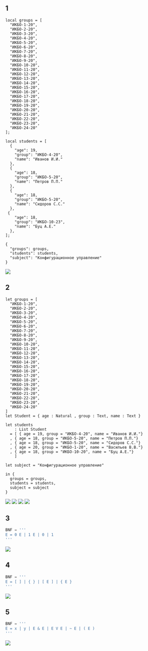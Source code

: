 ## 1
```jsonnet
local groups = [
  "ИКБО-1-20",
  "ИКБО-2-20",
  "ИКБО-3-20",
  "ИКБО-4-20",
  "ИКБО-5-20",
  "ИКБО-6-20",
  "ИКБО-7-20",
  "ИКБО-8-20",
  "ИКБО-9-20",
  "ИКБО-10-20",
  "ИКБО-11-20",
  "ИКБО-12-20",
  "ИКБО-13-20",
  "ИКБО-14-20",
  "ИКБО-15-20",
  "ИКБО-16-20",
  "ИКБО-17-20",
  "ИКБО-18-20",
  "ИКБО-19-20",
  "ИКБО-20-20",
  "ИКБО-21-20",
  "ИКБО-22-20",
  "ИКБО-23-20",
  "ИКБО-24-20"
];

local students = [
  {
    "age": 19,
    "group": "ИКБО-4-20",
    "name": "Иванов И.И."
  },
  {
    "age": 18,
    "group": "ИКБО-5-20",
    "name": "Петров П.П."
  },
  {
    "age": 18,
    "group": "ИКБО-5-20",
    "name": "Сидоров С.С."
  },
 {
    "age": 18,
    "group": "ИКБО-10-23",
    "name": "Буц А.Е."
  },
];

{
  "groups": groups,
  "students": students,
  "subject": "Конфигурационное управление"
}
```
<image src="https://github.com/user-attachments/assets/65e2352d-3286-48ce-8615-c16413e954ec">
  
## 2
```dhall
let groups = [
  "ИКБО-1-20",
  "ИКБО-2-20",
  "ИКБО-3-20",
  "ИКБО-4-20",
  "ИКБО-5-20",
  "ИКБО-6-20",
  "ИКБО-7-20",
  "ИКБО-8-20",
  "ИКБО-9-20",
  "ИКБО-10-20",
  "ИКБО-11-20",
  "ИКБО-12-20",
  "ИКБО-13-20",
  "ИКБО-14-20",
  "ИКБО-15-20",
  "ИКБО-16-20",
  "ИКБО-17-20",
  "ИКБО-18-20",
  "ИКБО-19-20",
  "ИКБО-20-20",
  "ИКБО-21-20",
  "ИКБО-22-20",
  "ИКБО-23-20",
  "ИКБО-24-20"
]
let Student = { age : Natural , group : Text, name : Text }

let students
	: List Student
  = [ { age = 19, group = "ИКБО-4-20", name = "Иванов И.И."}
  , { age = 18, group = "ИКБО-5-20", name = "Петров П.П."}
  , { age = 18, group = "ИКБО-5-20", name = "Сидоров С.С."}
  , { age = 20, group = "ИКБО-1-20", name = "Васильев В.В."}
  , { age = 18, group = "ИКБО-10-20", name = "Буц А.Е."}
	]

let subject = "Конфигурационное управление"

in {
  groups = groups,
  students = students,
  subject = subject
}
```
<image src=https://github.com/user-attachments/assets/a03e357d-2f1d-4a88-994d-78dd6f218677>
<image src=https://github.com/user-attachments/assets/856f1934-6326-4a18-aff9-058884a05a55>
<image src=https://github.com/user-attachments/assets/fce7665b-a370-4c4c-98df-107921c0a6a3>
<image src=https://github.com/user-attachments/assets/f371f9bb-45e0-4d62-a4ec-01bcc58b71ed>

## 3
```python
BNF = '''
E = 0 E | 1 E | 0 | 1
'''
```
<image src=https://github.com/user-attachments/assets/da9b5860-d864-46f1-b13a-a6915034d876>

## 4
```python
BNF = '''
E = [ ] | { } | [ E ] | { E }
'''
```
<image src=https://github.com/user-attachments/assets/2559fe37-dadf-4b20-ab87-3f016e1b51f5>

## 5
```python
BNF = '''
E = x | y | E & E | E V E | ~ E | ( E )
'''
```
<image src=https://github.com/user-attachments/assets/e3a19951-2edd-4f26-a27c-5301d586cb66>






